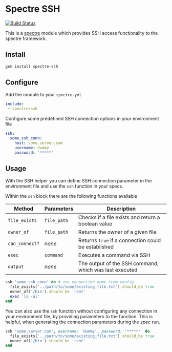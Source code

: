 # Spectre SSH

[![Build Status](https://www.travis-ci.com/cneubaur/spectre-ssh.svg?branch=master)](https://www.travis-ci.com/cneubaur/spectre-ssh)

This is a [spectre](https://github.com/cneubauer/spectre-core) module which provides SSH access functionality to the spectre framework.

## Install

```bash
gem install spectre-ssh
```

## Configure

Add the module to your `spectre.yml`

```yml
include:
 - spectre/ssh
```

Configure some predefined SSH connection options in your environment file

```yml
ssh:
  some_ssh_conn:
    host: some.server.com
    username: dummy
    password: '*****'
```

## Usage

With the SSH helper you can define SSH connection parameter in the environment file and use the `ssh` function in your specs.

Within the `ssh` block there are the following functions available

| Method | Parameters | Description |
| -------| ---------- | ----------- |
| `file_exists` | `file_path` | Checks if a file exists and return a boolean value |
| `owner_of` | `file_path` | Returns the owner of a given file |
| `can_connect?` | _none_ | Returns `true` if a connection could be established |
| `exec` | `command` | Executes a command via SSH |
| `output` | _none_ | The output of the SSH command, which was last executed |


```ruby
ssh 'some_ssh_conn' do # use connection name from config
  file_exists('../path/to/some/existing_file.txt').should_be true
  owner_of('/bin').should_be 'root'
  exec 'ls -al'
end
```

You can also use the `ssh` function without configuring any connection in your environment file, by providing parameters to the function.
This is helpful, when generating the connection parameters during the *spec* run.

```ruby
ssh 'some.server.com', username: 'dummy', password: '*****'  do
  file_exists('../path/to/some/existing_file.txt').should_be true
  owner_of('/bin').should_be 'root'
end
```
